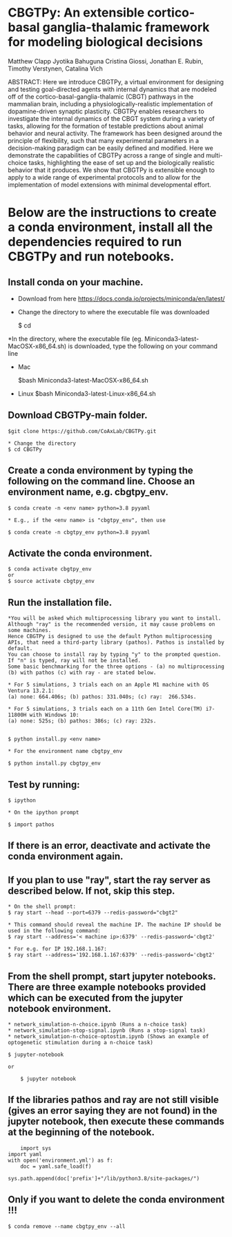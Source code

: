 # CBGTPy: An extensible cortico-basal ganglia-thalamic framework for modeling biological decisions
Matthew Clapp Jyotika Bahuguna Cristina Giossi, Jonathan E. Rubin, Timothy Verstynen, Catalina Vich

ABSTRACT: Here we introduce CBGTPy, a virtual environment for designing and testing goal-directed agents with internal dynamics that are modeled off of the cortico-basal-ganglia-thalamic (CBGT) pathways in the mammalian brain, including a physiologically-realistic implementation of dopamine-driven synaptic plasticity. CBGTPy enables researchers to investigate the internal dynamics of the CBGT system during a variety of tasks, allowing for the formation of testable predictions about animal behavior and neural activity. The framework has been designed around the principle of flexibility, such that many experimental parameters in a decision-making paradigm can be easily defined and modified. Here we demonstrate the capabilities of CBGTPy across a range of single and multi-choice tasks, highlighting the ease of set up and the biologically realistic behavior that it produces. We show that CBGTPy is extensible enough to apply to a wide range of experimental protocols and to allow for the implementation of model extensions with minimal developmental effort. 

# Below are the instructions to create a conda environment, install all the dependencies required to run CBGTPy and run notebooks.


## Install conda on your machine.
* Download from here https://docs.conda.io/projects/miniconda/en/latest/
	
* Change the directory to where the executable file was downloaded

  	$ cd <directory where executable was downloaded>
  	
*In the directory, where the executable file (eg. Miniconda3-latest-MacOSX-x86_64.sh) is downloaded, type the following on your command line

 * Mac 

	$bash Miniconda3-latest-MacOSX-x86_64.sh
 * Linux
   	$bash Miniconda3-latest-Linux-x86_64.sh


## Download CBGTPy-main folder.
	$git clone https://github.com/CoAxLab/CBGTPy.git

 	* Change the directory
  	$ cd CBGTPy
  	

## Create a conda environment by typing the following on the command line. Choose an environment name, e.g. cbgtpy_env.
	$ conda create -n <env name> python=3.8 pyyaml
	
 	* E.g., if the <env name> is "cbgtpy_env", then use
 
	$ conda create -n cbgtpy_env python=3.8 pyyaml
 
## Activate the conda environment.
	$ conda activate cbgtpy_env
 	or 
  	$ source activate cbgtpy_env
   
## Run the installation file. 
	*You will be asked which multiprocessing library you want to install. Although "ray" is the recommended version, it may cause problems on some machines.
 	Hence CBGTPy is designed to use the default Python multiprocessing APIs, that need a third-party library (pathos). Pathos is installed by default. 
	You can choose to install ray by typing "y" to the prompted question. If "n" is typed, ray will not be installed. 
 	Some basic benchmarking for the three options - (a) no multiprocessing (b) with pathos (c) with ray - are stated below.
	
 	* For 5 simulations, 3 trials each on an Apple M1 machine with OS Ventura 13.2.1:
 	(a) none: 664.406s; (b) pathos: 331.040s; (c) ray:  266.534s.
  	
  	* For 5 simulations, 3 trials each on a 11th Gen Intel Core(TM) i7-11800H with Windows 10:
  	(a) none: 525s; (b) pathos: 386s; (c) ray: 232s.


	$ python install.py <env name>

 	* For the environment name cbgtpy_env

  	$ python install.py cbgtpy_env
 
## Test by running:
	$ ipython

	* On the ipython prompt
 
	$ import pathos

## If there is an error, deactivate and activate the conda environment again.

## If you plan to use "ray", start the ray server as described below. If not, skip this step.
	* On the shell prompt:
 	$ ray start --head --port=6379 --redis-password="cbgt2"
  
  	* This command should reveal the machine IP. The machine IP should be used in the following command:
   	$ ray start --address='< machine ip>:6379' --redis-password='cbgt2'
    
    * For e.g. for IP 192.168.1.167:
    $ ray start --address='192.168.1.167:6379' --redis-password='cbgt2'



## From the shell prompt, start jupyter notebooks. There are three example notebooks provided which can be executed from the jupyter notebook environment.
	* network_simulation-n-choice.ipynb (Runs a n-choice task)
 	* network_simulation-stop-signal.ipynb (Runs a stop-signal task)
  	* network_simulation-n-choice-optostim.ipynb (Shows an example of optogenetic stimulation during a n-choice task)
 
	$ jupyter-notebook 
 	
  	or
  		
        $ jupyter notebook

## If the libraries pathos and ray are not still visible (gives an error saying they are not found) in the jupyter notebook, then execute these commands at the beginning of the notebook.
	
        import sys
	import yaml
	with open('environment.yml') as f:
	    doc = yaml.safe_load(f)
	    
	sys.path.append(doc['prefix']+"/lib/python3.8/site-packages/")

## Only if you want to delete the conda environment !!!
	$ conda remove --name cbgtpy_env --all


